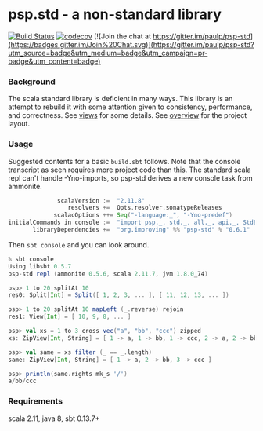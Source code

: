 psp.std - a non-standard library
================================

[![Build Status](https://travis-ci.org/paulp/psp-std.svg?branch=master)](https://travis-ci.org/paulp/psp-std) [![codecov](https://codecov.io/gh/paulp/psp-std/branch/master/graph/badge.svg)](https://codecov.io/gh/paulp/psp-std) [![Join the chat at https://gitter.im/paulp/psp-std](https://badges.gitter.im/Join%20Chat.svg)](https://gitter.im/paulp/psp-std?utm_source=badge&utm_medium=badge&utm_campaign=pr-badge&utm_content=badge)

### Background

The scala standard library is deficient in many ways. This library is an attempt to rebuild it with some attention given to consistency, performance, and correctness. See [views](doc/views.md) for some details. See [overview](doc/overview.md) for the project layout.

### Usage

Suggested contents for a basic `build.sbt` follows. Note that the console transcript as seen requires more project code than this. The standard scala repl can't handle -Yno-imports, so psp-std derives a new console task from ammonite.

```scala
              scalaVersion :=  "2.11.8"
                 resolvers +=  Opts.resolver.sonatypeReleases
             scalacOptions ++= Seq("-language:_", "-Yno-predef")
initialCommands in console :=  "import psp._, std._, all._, api._, StdEq._, StdShow._"
       libraryDependencies +=  "org.improving" %% "psp-std" % "0.6.1"
```

Then `sbt console` and you can look around.
```scala
% sbt console
Using libsbt 0.5.7
psp-std repl (ammonite 0.5.6, scala 2.11.7, jvm 1.8.0_74)

psp> 1 to 20 splitAt 10
res0: Split[Int] = Split([ 1, 2, 3, ... ], [ 11, 12, 13, ... ])

psp> 1 to 20 splitAt 10 mapLeft (_.reverse) rejoin
res1: View[Int] = [ 10, 9, 8, ... ]

psp> val xs = 1 to 3 cross vec("a", "bb", "ccc") zipped
xs: ZipView[Int, String] = [ 1 -> a, 1 -> bb, 1 -> ccc, 2 -> a, 2 -> bb, 2 -> ccc, 3 -> a, 3 -> bb, 3 -> ccc ]

psp> val same = xs filter (_ == _.length)
same: ZipView[Int, String] = [ 1 -> a, 2 -> bb, 3 -> ccc ]

psp> println(same.rights mk_s '/')
a/bb/ccc
```

### Requirements

scala 2.11, java 8, sbt 0.13.7+
